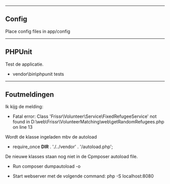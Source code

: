 ------
Config
------

Place config files in app/config

-------
PHPUnit
-------

Test de applicatie.

- vendor\bin\phpunit tests

-------------
Foutmeldingen
-------------

Ik kijg de melding:
- Fatal error: Class 'Frissr\Volunteer\Service\FixedRefugeeService' not found in D:\web\Frissr\VolunteerMatching\web\getRandomRefugees.php on line 13

Wordt de klasse ingeladen mbv de autoload
- require_once __DIR__ . './../vendor' . '/autoload.php';

De nieuwe klasses staan nog niet in de Cpmposer autoload file.
- Run composer dumpautoload -o

- Start webserver met de volgende command:
    php -S localhost:8080



